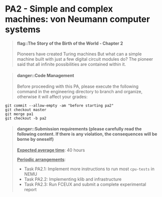 
<!-- # PA2 - 简单复杂的机器: 冯诺依曼计算机系统 -->
# PA2 - Simple and complex machines: von Neumann computer systems

<!-- > #### flag::世界诞生的故事 - 第二章
> 先驱已经创造了图灵机.
> 但区区几个数字电路模块搭成的如此简单的机器, 又能做些什么呢?
> 先驱说, 一切无限的可能, 都蕴含于其中. -->
> #### flag::The Story of the Birth of the World - Chapter 2
> Pioneers have created Turing machines But what can a simple machine built with just a few digital circuit modules do? The pioneer said that all infinite possibilities are contained within it.

<!-- > #### danger::代码管理
> 在进行本PA前, 请在工程目录下执行以下命令进行分支整理, 否则将影响你的成绩:-->
> #### danger::Code Management
> Before proceeding with this PA, please execute the following command in the engineering directory to branch and organize, otherwise it will affect your grades:
```
git commit --allow-empty -am "before starting pa2"
git checkout master
git merge pa1
git checkout -b pa2
```

<!-- #### danger::提交要求(请认真阅读以下内容, 若有违反, 后果自负)
> **<u>预计平均耗时</u>**: 40小时
>
> **<u>阶段性安排</u>**:
> * task PA2.1: 实现更多的指令, 在NEMU中运行大部分`cpu-tests`
> * task PA2.2: 实现klib和基础设施
> * task PA2.3: 运行FCEUX, 提交完整的实验报告 -->
> #### danger::Submission requirements (please carefully read the following content. If there is any violation, the consequences will be borne by oneself)
> **<u>Expected average time</u>**: 40 hours
>
> **<u>Periodic arrangements</u>**:
> * Task PA2.1: Implement more instructions to run most `cpu-tests` in NEMU
> * Task PA2.2: Implementing klib and infrastructure
> * Task PA2.3: Run FCEUX and submit a complete experimental report
